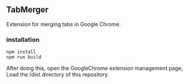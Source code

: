 ## TabMerger

Extension for merging tabs in Google Chrome.

### installation

```
npm install
npm run build
```

After doing this, open the GoogleChrome extension management page,
Load the /dist directory of this repository.
